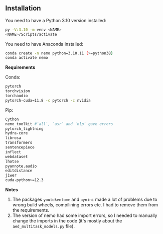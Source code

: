 ## Installation

You need to have a Python 3.10 version installed:
```bash
py -V:3.10 -m venv <NAME>
<NAME>/Scripts/activate
```

You need to have Anaconda installed:
```bash
conda create -n nemo python=3.10.11 (>=python38)
conda activate nemo
```

**Requirements**

Conda:
```bash
pytorch
torchvision
torchaudio 
pytorch-cuda=11.8 -c pytorch -c nvidia
```

Pip:
```bash
Cython
nemo_toolkit #`all`, `asr` and `nlp` gave errors
pytorch_lightning
hydra-core
librosa
transformers
sentencepiece
inflect
webdataset
lhotse
pyannote.audio
editdistance
jiwer
cuda-python>=12.3
```

**Notes**
1. The packages `youtokentome` and `pynini` made a lot of problems due to wrong build wheels, compilining errors etc. I had to remove them from the requirements.
2. The version of nemo had some import errors, so I needed to manually change the imports in the code (it's mostly about the `aed_multitask_models.py` file).